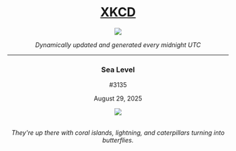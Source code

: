 
<h1 align="center"><a href="https://xkcd.com">XKCD</a></h1>
<div align="center">
    <img src="https://img.shields.io/github/last-commit/ShashashankThakur/XKCD?label=last%20updated" />
</div>

<p align="center"><i>Dynamically updated and generated every midnight UTC</i></p>
<hr>
<div align="center">
    <h3><strong>Sea Level</strong></h3>
    <p>#3135</p>
    <p>August 29, 2025</p>
    <img src="https://imgs.xkcd.com/comics/sea_level.png">
    <br></br>
    <p><i>They're up there with coral islands, lightning, and caterpillars turning into butterflies.</i></p>
</div>
